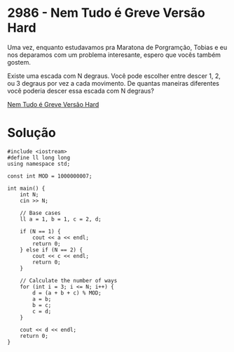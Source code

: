 # 2986 - Nem Tudo é Greve Versão Hard

Uma vez, enquanto estudavamos pra Maratona de Porgramção, Tobias e eu nos deparamos com um problema interesante, espero que vocês também gostem.

Existe uma escada com N degraus. Você pode escolher entre descer 1, 2, ou 3 degraus por vez a cada movimento. De quantas maneiras diferentes você poderia descer essa escada com N degraus?

[Nem Tudo é Greve Versão Hard](https://www.beecrowd.com.br/judge/pt/problems/view/2986)

# Solução

```
#include <iostream>
#define ll long long
using namespace std;

const int MOD = 1000000007;

int main() {
    int N;
    cin >> N;

    // Base cases
    ll a = 1, b = 1, c = 2, d;

    if (N == 1) {
        cout << a << endl;
        return 0;
    } else if (N == 2) {
        cout << c << endl;
        return 0;
    }

    // Calculate the number of ways
    for (int i = 3; i <= N; i++) {
        d = (a + b + c) % MOD;
        a = b;
        b = c;
        c = d;
    }

    cout << d << endl;
    return 0;
}
```